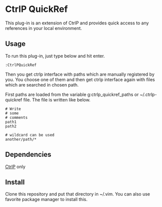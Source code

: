 # CtrlP QuickRef

This plug-in is an extension of CtrlP and provides quick access to any
references in your local environment.

## Usage

To run this plug-in, just type below and hit enter.

    :CtrlPQuickRef

Then you get ctrlp interface with paths which are manually registered by you.
You choose one of them and then get ctrlp interface again with files which are
searched in chosen path.

First paths are loaded from the variable g:ctrlp_quickref_paths or
~/.ctrlp-quickref file. The file is written like below.

    # Write
    # some
    # comments
    path1
    path2

    # wildcard can be used
    another/path/*

## Dependencies

[CtrlP](https://github.com/kien/ctrlp.vim) only

## Install

Clone this repository and put that directory in ~/.vim.
You can also use favorite package manager to install this.
